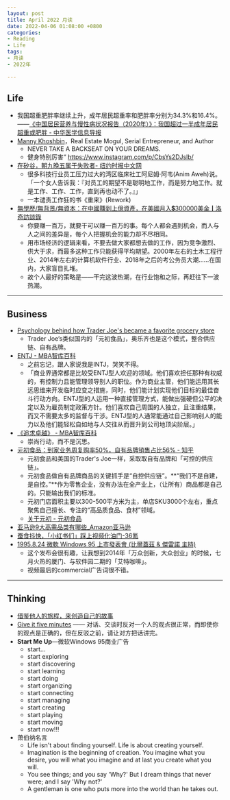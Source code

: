 ```yaml
---
layout: post
title: April 2022 月读
date: 2022-04-06 01:08:00 +0800
categories:
- Reading
- Life
tags:
- 月读
- 2022年

---
```


## Life

- 我国超重肥胖率继续上升，成年居民超重率和肥胖率分别为34.3%和16.4%。——[《中国居民营养与慢性病状况报告（2020年）》：我国超过一半成年居民超重或肥胖 - 中华医学信息导报](http://rs.yiigle.com/CN115178202024/1306006.htm)
- [Manny Khoshbin](https://www.entrepreneur.com/author/manny-khoshbin)，Real Estate Mogul, Serial Entrepreneur, and Author
  - NEVER TAKE A BACKSEAT ON YOUR DREAMS. 
  - 健身特别厉害“ https://www.instagram.com/p/CbsYs2DJslb/
- [在矽谷，朝九晚五属于失败者- 纽约时报中文网](https://cn.nytimes.com/opinion/20170901/silicon-valley-work-life-balance-/zh-hant/dual/)
  - 很多科技行业员工压力过大的湾区临床社工阿尼姆·阿韦(Anim Aweh)说。「一个女人告诉我：『对员工的期望不是聪明地工作，而是努力地工作。就是工作、工作、工作，直到再也动不了。』」
  - 一本谴责工作狂的书《重来》(Rework)
- [無學歷/無背景/無資本：在中國賺到上億資產，在美國月入💲300000美金┃洛奇訪談錄](https://youtu.be/fFkxLXj3t6c)
  - 你要赚一百万，就要干可以赚一百万的事。每个人都会遇到机会，而人与人之间的差异是，每个人把握机会的能力却不尽相同。
  - 用市场经济的逻辑来看，不要去做大家都想去做的工作，因为竞争激烈、供大于求，而最多这种工作只能获得平均期望。2000年左右的土木工程行业、2014年左右的计算机软件行业、2018年之后的考公务员大潮......在国内，大家盲目扎堆。
  - 故个人最好的策略是——干完这波热潮，在行业饱和之际，再赶往下一波热潮。






---

## Business

- [Psychology behind how Trader Joe's became a favorite grocery store](https://www.cnbc.com/2020/03/09/psychology-behind-how-trader-joes-became-a-favorite-grocery-store.html)
  - Trader Joe’s类似国内的「元初食品」，奥乐齐也是这个模式，整合供应链、自有品牌。
- [ENTJ - MBA智库百科](https://wiki.mbalib.com/wiki/ENTJ#.E4.BC.98.E5.8A.BF)
  - 之前忘记，跟人家说我是INTJ，哭笑不得。
  - 「商业界通常都是比较受ENTJ型人欢迎的领域。他们喜欢担任那种有权威的，有控制力且能管理领导别人的职位。作为商业主管，他们能运用其长远思维来开发临时应变之措施，同时，他们能计划实现他们目标的最佳奋斗行动方向。ENTJ型的人运用一种直接管理方式，能做出强硬但公平的决定以及为雇员制定政策方针。他们喜欢自己周围的人独立，且注重结果，而又不需要太多的监督与干涉。ENTJ型的人通常能通过自己影响别人的能力以及他们能轻松自如地与人交往从而晋升到公司地顶尖阶层。」
- [《追求卓越》 - MBA智库百科](https://wiki.mbalib.com/wiki/%E3%80%8A%E8%BF%BD%E6%B1%82%E5%8D%93%E8%B6%8A%E2%80%94%E2%80%94%E7%BE%8E%E5%9B%BD%E4%BC%81%E4%B8%9A%E6%88%90%E5%8A%9F%E7%9A%84%E7%A7%98%E8%AF%80%E3%80%8B)
  - 崇尚行动，而不是沉思。
- [元初食品：到家业务周复购率50%，自有品牌销售占比56% - 知乎](https://zhuanlan.zhihu.com/p/57629591)
  - 元初食品和美国的Trader's Joe一样，采取取自有品牌和「可控的供应链」。
  - 元初食品做自有品牌商品的关键抓手是“自控供应链”。**“我们不是自建，是自控。”**作为零售企业，没有办法在全产业上，（让所有）商品都是自己的。只能输出我们的标准。
  - 元初门店面积主要以300-500平方米为主，单店SKU3000个左右，重点聚焦自己擅长、专注的“高品质食品、食材”领域。
  - [关于元初 - 元初食品](http://www.sungivenfoods.com/content/view/1)
- [亚马逊9大高需品类有哪些_Amazon亚马逊](https://gs.amazon.cn/news/news-brand-211108)
- [蚕食抖快，「小红书们」踩上视频化油门-36氪](https://www.36kr.com/p/1576859066551040)
- [1995.8.24 微軟 Windows 95 上市發表會 (比爾蓋茲 & 傑雷諾 主持)](https://youtu.be/asMQr5k2ADc)
  - 这个发布会很有趣，让我想到2014年「万众创新，大众创业」的时候，七月火热的厦门、与软件园二期的「艾特咖啡」。
  - 视频最后的commercial广告词很不错。





---

## Thinking

- [借鉴他人的旅程，来创造自己的故事](https://robinchen.me/thinking/2021/05/03/life-and-our-story.html)
- [Give it five minutes](https://signalvnoise.com/posts/3124-give-it-five-minutes) —— 对话、交谈时反对一个人的观点很正常，而即使你的观点是正确的，但在反驳之前，请让对方把话讲完。
- **Start Me Up**—微软Windows 95商业广告
  - start...
  - start exploring
  - start discovering
  - start learning
  - start doing
  - start organizing
  - start connecting
  - start managing
  - start creating
  - start playing
  - start moving
  - start now!!!
- 萧伯纳名言
  - Life isn't about finding yourself. Life is about creating yourself.
  - Imagination is the beginning of creation. You imagine what you desire, you will what you imagine and at last you create what you will.
  - You see things; and you say 'Why?' But I dream things that never were; and I say 'Why not?'
  - A gentleman is one who puts more into the world than he takes out.
